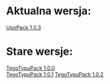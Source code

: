 # Aktualna wersja:
<a href = "https://github.com/Pawi2323/TegoTypuPack/blob/main/pliki/%C2%A7cUpoPack%201.0.3.zip?raw=true">UpoPack 1.0.3<a>
  
# Stare wersje:
<a href = "https://github.com/Pawi2323/TegoTypuPack/blob/main/pliki/%C2%A7cTegoTypuPack%201.0.0.zip?raw=true">TegoTypuPack 1.0.0<br><a>
<a href = "https://github.com/Pawi2323/TegoTypuPack/blob/main/pliki/%C2%A7cTegoTypuPack%201.0.1.zip?raw=true">TegoTypuPack 1.0.1<a>
<a href = "https://github.com/Pawi2323/TegoTypuPack/blob/main/pliki/%C2%A7cTegoTypuPack%201.0.2.zip?raw=true">TegoTypuPack 1.0.2<a>
